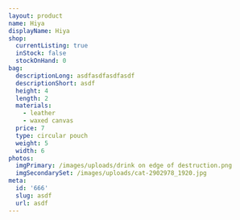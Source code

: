 ```yaml
---
layout: product
name: Hiya
displayName: Hiya
shop:
  currentListing: true
  inStock: false
  stockOnHand: 0
bag:
  descriptionLong: asdfasdfasdfasdf
  descriptionShort: asdf
  height: 4
  length: 2
  materials:
    - leather
    - waxed canvas
  price: 7
  type: circular pouch
  weight: 5
  width: 6
photos:
  imgPrimary: /images/uploads/drink on edge of destruction.png
  imgSecondarySet: /images/uploads/cat-2902978_1920.jpg
meta:
  id: '666'
  slug: asdf
  url: asdf
---
```


